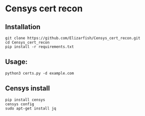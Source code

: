# Censys cert recon
## Installation

```
git clone https://github.com/Elizarfish/Censys_cert_recon.git
cd Censys_cert_recon
pip install -r requirements.txt
```

## Usage:

`python3 certs.py -d example.com`

## Censys install
```
pip install censys
censys config
sudo apt-get install jq
```
